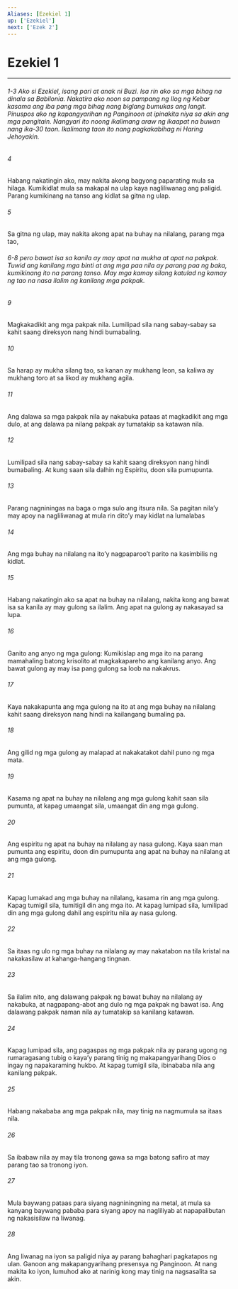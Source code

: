 ```yaml
---
Aliases: [Ezekiel 1]
up: ['Ezekiel']
next: ['Ezek 2']
---
```

# Ezekiel 1

***
###### 1-3 Ako si Ezekiel, isang pari at anak ni Buzi. Isa rin ako sa mga bihag na dinala sa Babilonia. Nakatira ako noon sa pampang ng Ilog ng Kebar kasama ang iba pang mga bihag nang biglang bumukas ang langit. Pinuspos ako ng kapangyarihan ng Panginoon at ipinakita niya sa akin ang mga pangitain. Nangyari ito noong ikalimang araw ng ikaapat na buwan nang ika-30 taon. Ikalimang taon ito nang pagkakabihag ni Haring Jehoyakin. 





















###### 4 










Habang nakatingin ako, may nakita akong bagyong paparating mula sa hilaga. Kumikidlat mula sa makapal na ulap kaya nagliliwanag ang paligid. Parang kumikinang na tanso ang kidlat sa gitna ng ulap. 





















###### 5 










Sa gitna ng ulap, may nakita akong apat na buhay na nilalang, parang mga tao, 

###### 6-8 pero bawat isa sa kanila ay may apat na mukha at apat na pakpak. Tuwid ang kanilang mga binti at ang mga paa nila ay parang paa ng baka, kumikinang ito na parang tanso. May mga kamay silang katulad ng kamay ng tao na nasa ilalim ng kanilang mga pakpak. 





















###### 9 










Magkakadikit ang mga pakpak nila. Lumilipad sila nang sabay-sabay sa kahit saang direksyon nang hindi bumabaling. 





















###### 10 










Sa harap ay mukha silang tao, sa kanan ay mukhang leon, sa kaliwa ay mukhang toro at sa likod ay mukhang agila. 





















###### 11 










Ang dalawa sa mga pakpak nila ay nakabuka pataas at magkadikit ang mga dulo, at ang dalawa pa nilang pakpak ay tumatakip sa katawan nila. 





















###### 12 










Lumilipad sila nang sabay-sabay sa kahit saang direksyon nang hindi bumabaling. At kung saan sila dalhin ng Espiritu, doon sila pumupunta. 





















###### 13 










Parang nagniningas na baga o mga sulo ang itsura nila. Sa pagitan nilaʼy may apoy na nagliliwanag at mula rin ditoʼy may kidlat na lumalabas 





















###### 14 










Ang mga buhay na nilalang na itoʼy nagpaparooʼt parito na kasimbilis ng kidlat. 





















###### 15 










Habang nakatingin ako sa apat na buhay na nilalang, nakita kong ang bawat isa sa kanila ay may gulong sa ilalim. Ang apat na gulong ay nakasayad sa lupa. 





















###### 16 










Ganito ang anyo ng mga gulong: Kumikislap ang mga ito na parang mamahaling batong krisolito at magkakapareho ang kanilang anyo. Ang bawat gulong ay may isa pang gulong sa loob na nakakrus. 





















###### 17 










Kaya nakakapunta ang mga gulong na ito at ang mga buhay na nilalang kahit saang direksyon nang hindi na kailangang bumaling pa. 





















###### 18 










Ang gilid ng mga gulong ay malapad at nakakatakot dahil puno ng mga mata. 





















###### 19 










Kasama ng apat na buhay na nilalang ang mga gulong kahit saan sila pumunta, at kapag umaangat sila, umaangat din ang mga gulong. 





















###### 20 










Ang espiritu ng apat na buhay na nilalang ay nasa gulong. Kaya saan man pumunta ang espiritu, doon din pumupunta ang apat na buhay na nilalang at ang mga gulong. 





















###### 21 










Kapag lumakad ang mga buhay na nilalang, kasama rin ang mga gulong. Kapag tumigil sila, tumitigil din ang mga ito. At kapag lumipad sila, lumilipad din ang mga gulong dahil ang espiritu nila ay nasa gulong. 





















###### 22 










Sa itaas ng ulo ng mga buhay na nilalang ay may nakatabon na tila kristal na nakakasilaw at kahanga-hangang tingnan. 





















###### 23 










Sa ilalim nito, ang dalawang pakpak ng bawat buhay na nilalang ay nakabuka, at nagpapang-abot ang dulo ng mga pakpak ng bawat isa. Ang dalawang pakpak naman nila ay tumatakip sa kanilang katawan. 





















###### 24 










Kapag lumipad sila, ang pagaspas ng mga pakpak nila ay parang ugong ng rumaragasang tubig o kayaʼy parang tinig ng makapangyarihang Dios o ingay ng napakaraming hukbo. At kapag tumigil sila, ibinababa nila ang kanilang pakpak. 





















###### 25 










Habang nakababa ang mga pakpak nila, may tinig na nagmumula sa itaas nila. 





















###### 26 










Sa ibabaw nila ay may tila tronong gawa sa mga batong safiro at may parang tao sa tronong iyon. 





















###### 27 










Mula baywang pataas para siyang nagniningning na metal, at mula sa kanyang baywang pababa para siyang apoy na nagliliyab at napapalibutan ng nakasisilaw na liwanag. 





















###### 28 










Ang liwanag na iyon sa paligid niya ay parang bahaghari pagkatapos ng ulan. Ganoon ang makapangyarihang presensya ng Panginoon. At nang makita ko iyon, lumuhod ako at narinig kong may tinig na nagsasalita sa akin.
